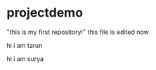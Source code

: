 # projectdemo

"this is my first repository!" this file is edited now





hi i am tarun





hi i am surya
